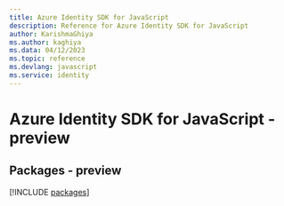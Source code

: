```yaml
---
title: Azure Identity SDK for JavaScript
description: Reference for Azure Identity SDK for JavaScript
author: KarishmaGhiya
ms.author: kaghiya
ms.data: 04/12/2023
ms.topic: reference
ms.devlang: javascript
ms.service: identity
---
```

# Azure Identity SDK for JavaScript - preview
## Packages - preview
[!INCLUDE [packages](identity-index.md)]
